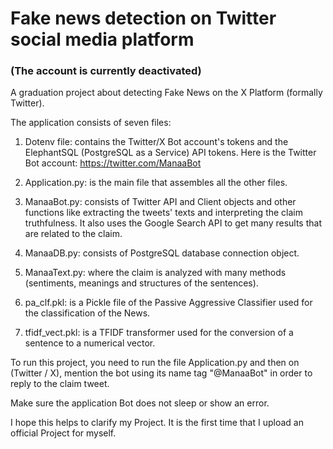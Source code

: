 # Fake news detection on Twitter social media platform
### (The account is currently deactivated)

A graduation project about detecting Fake News on the X Platform (formally Twitter).

The application consists of seven files:

1) Dotenv file:
    contains the Twitter/X Bot account's tokens and the ElephantSQL (PostgreSQL as a Service) API tokens.
    Here is the Twitter Bot account: https://twitter.com/ManaaBot

2) Application.py: 
    is the main file that assembles all the other files.

3) ManaaBot.py:
    consists of Twitter API and Client objects and other functions like extracting the tweets' texts and interpreting the claim truthfulness.
    It also uses the Google Search API to get many results that are related to the claim.

4) ManaaDB.py:
    consists of PostgreSQL database connection object.

5) ManaaText.py:
    where the claim is analyzed with many methods (sentiments, meanings and structures of the sentences).

6) pa_clf.pkl:
    is a Pickle file of the Passive Aggressive Classifier used for the classification of the News.

7) tfidf_vect.pkl:
    is a TFIDF transformer used for the conversion of a sentence to a numerical vector.

To run this project, you need to run the file Application.py and then on (Twitter / X), mention the bot using its name tag "@ManaaBot" in order to reply to the claim tweet.

Make sure the application Bot does not sleep or show an error.

I hope this helps to clarify my Project. It is the first time that I upload an official Project for myself.
